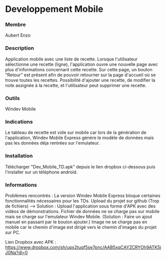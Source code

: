# Developpement Mobile 

### Membre
Aubert Enzo

### Description
Application mobile avec une liste de recette.
Lorsque l'utilisateur sélectionne une recette (ligne), l'application ouvre une nouvelle page avec plus d'informations concernant cette recette.
Sur cette page, un bouton "Retour" est présent afin de pouvoir retourner sur la page d'accueil où se trouve toutes les recettes.
Possibilité d'ajouter une recette, de modifier la note assignée à la recette, et l'utilisateur peut supprimer une recette.

### Outils
Windev Mobile

### Indications
Le tableau de recette est vide sur mobile car lors de la génération de l'application, Windev Mobile Express génère le modèle de données mais pas les données déja rentrées sur l'emulateur.

### Installation
Télécharger "Dev_Mobile_TD.apk" depuis le lien dropbox ci-dessous puis l'installer sur un téléphone android.

### Informations
Problèmes rencontrés :
	La version Windev Mobile Express bloque certaines fonctionnalités nécessaires pour les TDs.
	Upload du projet sur github (Trop de fichiers) --> Solution : Upload l'application sous forme d'APK avec des vidéos de démonstrations.
	Fichier de données ne se charge pas sur mobile mais se charge sur l'emulateur Windev Mobile. (Solution : Faire un ajout manuel en passant par le bouton ajouter.)
	Image ne se charge pas en mobile car le chemin d'image est dirigé vers le chemin d'images du projet sur PC.

	
Lien Dropbox avec APK : https://www.dropbox.com/sh/upx2tuqf5se7pnc/AAB5xqCAYZCRYOh9ATK5jJ0Na?dl=0

